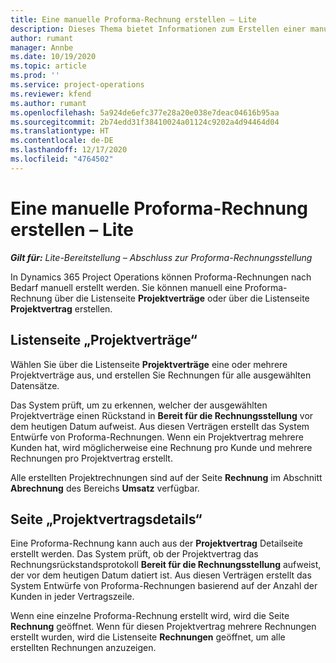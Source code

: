```yaml
---
title: Eine manuelle Proforma-Rechnung erstellen – Lite
description: Dieses Thema bietet Informationen zum Erstellen einer manuellen Proforma-Rechnung in Project Operations.
author: rumant
manager: Annbe
ms.date: 10/19/2020
ms.topic: article
ms.prod: ''
ms.service: project-operations
ms.reviewer: kfend
ms.author: rumant
ms.openlocfilehash: 5a924de6efc377e28a20e038e7deac04616b95aa
ms.sourcegitcommit: 2b74edd31f38410024a01124c9202a4d94464d04
ms.translationtype: HT
ms.contentlocale: de-DE
ms.lasthandoff: 12/17/2020
ms.locfileid: "4764502"
---
```

# <a name="create-a-manual-proforma-invoice---lite"></a>Eine manuelle Proforma-Rechnung erstellen – Lite

_**Gilt für:** Lite-Bereitstellung – Abschluss zur Proforma-Rechnungsstellung_

In Dynamics 365 Project Operations können Proforma-Rechnungen nach Bedarf manuell erstellt werden. Sie können manuell eine Proforma-Rechnung über die Listenseite **Projektverträge** oder über die Listenseite **Projektvertrag** erstellen.

##  <a name="project-contracts-list-page"></a>Listenseite „Projektverträge“

Wählen Sie über die Listenseite **Projektverträge** eine oder mehrere Projektverträge aus, und erstellen Sie Rechnungen für alle ausgewählten Datensätze.

Das System prüft, um zu erkennen, welcher der ausgewählten Projektverträge einen Rückstand in **Bereit für die Rechnungsstellung** vor dem heutigen Datum aufweist. Aus diesen Verträgen erstellt das System Entwürfe von Proforma-Rechnungen. Wenn ein Projektvertrag mehrere Kunden hat, wird möglicherweise eine Rechnung pro Kunde und mehrere Rechnungen pro Projektvertrag erstellt.

Alle erstellten Projektrechnungen sind auf der Seite **Rechnung** im Abschnitt **Abrechnung** des Bereichs **Umsatz** verfügbar.

## <a name="project-contract-details-page"></a>Seite „Projektvertragsdetails“

Eine Proforma-Rechnung kann auch aus der **Projektvertrag** Detailseite erstellt werden. Das System prüft, ob der Projektvertrag das Rechnungsrückstandsprotokoll **Bereit für die Rechnungsstellung** aufweist, der vor dem heutigen Datum datiert ist. Aus diesen Verträgen erstellt das System Entwürfe von Proforma-Rechnungen basierend auf der Anzahl der Kunden in jeder Vertragszeile.

Wenn eine einzelne Proforma-Rechnung erstellt wird, wird die Seite **Rechnung** geöffnet. Wenn für diesen Projektvertrag mehrere Rechnungen erstellt wurden, wird die Listenseite **Rechnungen** geöffnet, um alle erstellten Rechnungen anzuzeigen.
